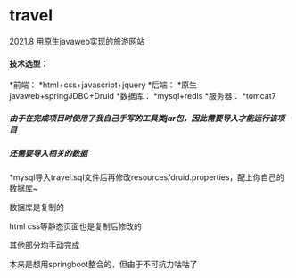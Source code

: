 # travel
2021.8 用原生javaweb实现的旅游网站

#### 技术选型：

  *前端：
    *html+css+javascript+jquery
  *后端：
    *原生javaweb+springJDBC+Druid
  *数据库：
    *mysql+redis
  *服务器：
    *tomcat7

##### 由于在完成项目时使用了我自己手写的工具类jar包，因此需要导入才能运行该项目

##### 还需要导入相关的数据

  *mysql导入travel.sql文件后再修改resources/druid.properties，配上你自己的数据库~

数据库是复制的

html css等静态页面也是复制后修改的

其他部分均手动完成

本来是想用springboot整合的，但由于不可抗力咕咕了
